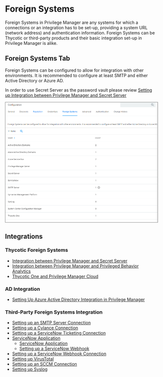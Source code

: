 [title]: # (Foreign Systems Tab)
[tags]: # (admin,configuration)
[priority]: # (1)
# Foreign Systems

Foreign Systems in Privilege Manager are any systems for which a connections or an integration has to be set-up, providing a system URL (network address) and authentication information. Foreign Systems can be Thycotic or third-party products and their basic integration set-up in Privilege Manager is alike.

## Foreign Systems Tab

Foreign Systems can be configured to allow for integration with other environments. It is recommended to configure at least SMTP and either Active Directory or Azure AD.

In order to use Secret Server as the password vault please review [Setting up Integration between Privilege Manager and Secret Server](thycotic/set-up-pm-ss-integration.md)

![Foreign Systems tab to configure integrations](images/config-foreign-sys.png "Foreign Systems tab to configure integrations")

## Integrations

### Thycotic Foreign Systems

* [Integration between Privilege Manager and Secret Server](thycotic/set-up-pm-ss-integration.md)
* [Integration between Privilege Manager and Privileged Behavior Analytics](thycotic/set-up-pba.md)
* [Thycotic One and Privilege Manager Cloud](thycotic/t1/index.md)

### AD Integration

* [Setting Up Azure Active Directory Integration in Privilege Manager](active-directory/set-up-privilege-manager-azure-ad-integration.md)

### Third-Party Foreign Systems Integration

* [Setting up an SMTP Server Connection](third-party/set-up-smtp.md)
* [Setting up a Cylance Connection](third-party/set-up-cylance.md)
* [Setting up a ServiceNow Ticketing Connection](third-party/set-up-servicenow.md)
* [ServiceNow Application](third-party/set-up-servicenow-app.md)
  * [ServiceNow Application](third-party/set-up-servicenow-app.md)
  * [Setting up a ServiceNow Webhook](third-party/set-up-servicenow-webhook.md)
* [Setting up a ServiceNow Webhook Connection](third-party/set-up-servicenow-webhook.md)
* [Setting up VirusTotal](third-party/set-up-virustotal.md)
* [Setting up an SCCM Connection](third-party/set-up-sccm.md)
* [Setting up Syslog](third-party/set-up-syslog.md)
